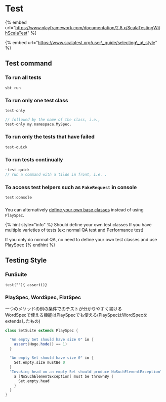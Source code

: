# Test

{% embed url="https://www.playframework.com/documentation/2.8.x/ScalaTestingWithScalaTest" %}

{% embed url="https://www.scalatest.org/user\_guide/selecting\_a\_style" %}

## Test command

### To run all tests

```text
sbt run
```

### To run only one test class

```scala
test-only 

// followed by the name of the class, i.e., 
test-only my.namespace.MySpec.
```

### To run only the tests that have failed

```text
test-quick
```

### To run tests continually

```scala
~test-quick
// run a command with a tilde in front, i.e. .
```

### To access test helpers such as `FakeRequest` in console

```scala
test:console
```

### 

You can alternatively [define your own base classes](http://scalatest.org/user_guide/defining_base_classes) instead of using `PlaySpec`.

{% hint style="info" %}
Should define your own test classes If you have multiple varieties of tests \(ex: normal QA test and Performance test\)

If you only do normal QA, no need to define your own test classes and use PlaySpec
{% endhint %}

## Testing Style

### FunSuite

```text
test(""){ assert()}
```

###  PlaySpec, WordSpec, FlatSpec

一つのメソッドの別の条件でのテストが分かりやすく書ける  
WordSpecで使える機能はPlaySpecでも使える\(PlaySpecはWordSpecをextendsしたもの\)

```scala
class SetSuite extends PlaySpec {

  "An empty Set should have size 0" in {
    assert(Hoge.hode() == 1)
  }
  
  "An empty Set should have size 0" in {
    Set.empty.size mustBe 0
  }
  "Invoking head on an empty Set should produce NoSuchElementException"  in {
    a [NoSuchElementException] must be thrownBy {
      Set.empty.head
    }
  }
}
```

